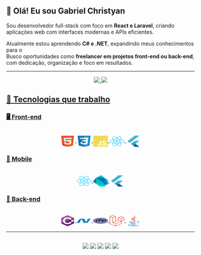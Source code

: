 ## 👋 Olá! Eu sou Gabriel Christyan

Sou desenvolvedor full-stack com foco em **React e Laravel**, criando aplicações web com interfaces modernas e APIs eficientes.

Atualmente estou aprendendo **C# e .NET**, expandindo meus conhecimentos para o  
Busco oportunidades como **freelancer em projetos front-end ou back-end**, com dedicação, organização e foco em resultados.

---
<div  align="center">
  <a href="https://github.com/GBRielGCLC">
  <img height="150em" src="https://github-readme-stats.vercel.app/api?username=GBRielGCLC&show_icons=true&theme=aura_dark&include_all_commits=true&count_private=true"/>
  <img height="150em" src="https://github-readme-stats.vercel.app/api/top-langs/?username=GBRielGCLC&layout=compact&langs_count=7&theme=aura_dark"/>
</div>


## 🚀 Tecnologias que trabalho

### 🖥️ Front-end

<div align="center" valing="top"><br>
  <img align="center" alt="HTML5" height="30" width="40" src="https://raw.githubusercontent.com/devicons/devicon/master/icons/html5/html5-original.svg">
  <img align="center" alt="CSS3" height="30" width="40" src="https://raw.githubusercontent.com/devicons/devicon/master/icons/css3/css3-original.svg">
  <img align="center" alt="JavaScript" height="30" width="40" src="https://raw.githubusercontent.com/devicons/devicon/master/icons/javascript/javascript-plain.svg">
  <img align="center" alt="React" height="30" width="40" src="https://raw.githubusercontent.com/devicons/devicon/master/icons/react/react-original.svg">
  <img align="center" alt="Flutter" height="30" width="40" src="https://raw.githubusercontent.com/devicons/devicon/master/icons/flutter/flutter-original.svg">
</div>

### 📱 Mobile

<div align="center" valing="top"><br>
  <img align="center" alt="React Native" height="30" width="40" src="https://raw.githubusercontent.com/devicons/devicon/master/icons/reactnative/reactnative-original.svg">
  <img align="center" alt="Dart" height="30" width="40" src="https://raw.githubusercontent.com/devicons/devicon/master/icons/dart/dart-original.svg">
  <img align="center" alt="Flutter" height="30" width="40" src="https://raw.githubusercontent.com/devicons/devicon/master/icons/flutter/flutter-original.svg">
</div>

### 🧠 Back-end
<div align="center" valing="top"><br>
  <img align="center" alt="C#" height="30" width="40" src="https://raw.githubusercontent.com/devicons/devicon/master/icons/csharp/csharp-original.svg">
  <img align="center" alt=".NET" height="30" width="40" src="https://raw.githubusercontent.com/devicons/devicon/master/icons/dot-net/dot-net-original.svg">
  <img align="center" alt="PHP" height="30" width="40" src="https://raw.githubusercontent.com/devicons/devicon/master/icons/php/php-original.svg">
  <img align="center" alt="Laravel" height="30" width="40" src="https://raw.githubusercontent.com/devicons/devicon/master/icons/laravel/laravel-original.svg">
  <img align="center" alt="Java" height="30" width="40" src="https://raw.githubusercontent.com/devicons/devicon/master/icons/java/java-original.svg">
</div>

---
  ##
  
 <div align="center">
  <a href="https://gbrielgclc.github.io/linktree/" target="_blank"><img src="https://img.shields.io/badge/linktree-39E09B?style=for-the-badge&logo=linktree&logoColor=white" target="_blank"></a>
  <a href="mailto:gabriel.gclc@gmail.com" target="_blank"><img src="https://img.shields.io/badge/-Gmail-%23333?style=for-the-badge&logo=gmail&logoColor=white"></a>
  <a href="https://www.linkedin.com/in/gabriel-christyan-leal-carvalho-5b0917210" target="_blank"><img src="https://img.shields.io/badge/-LinkedIn-%230077B5?style=for-the-badge&amp;logo=linkedin&amp;logoColor=white"></a> 
   <a href="https://www.instagram.com/GBRielGCLC/" target="_blank"><img src="https://img.shields.io/badge/-Instagram-%23E4405F?style=for-the-badge&logo=instagram&logoColor=white"></a>
  <a href="https://api.whatsapp.com/send?1=pt_BR&phone=5575998341817" target="_blank"><img src="https://img.shields.io/badge/WhatsApp-25D366?style=for-the-badge&logo=whatsapp&logoColor=white"></a>
 
</div>
  
 <!-- ![Snake animation](https://github.com/GBRielGCLC/GBRielGCLC/blob/output/github-contribution-grid-snake.svg) -->
